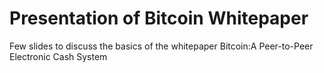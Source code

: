  Presentation of Bitcoin Whitepaper 
========================

Few slides to discuss the basics of the whitepaper Bitcoin:A Peer-to-Peer Electronic Cash System
